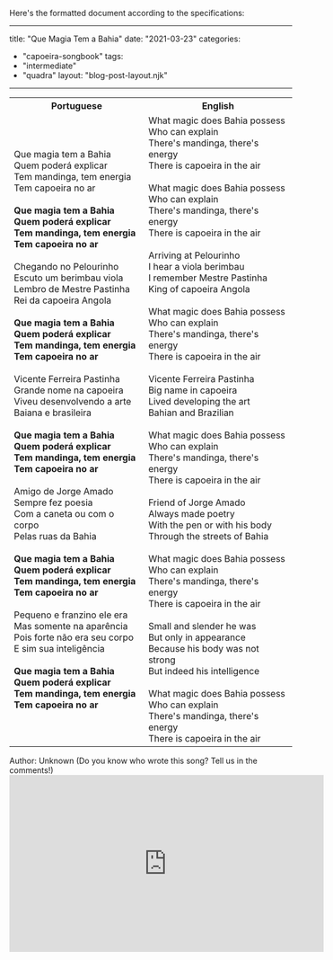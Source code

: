 Here's the formatted document according to the specifications:

---
title: "Que Magia Tem a Bahia"
date: "2021-03-23"
categories: 
  - "capoeira-songbook"
tags: 
  - "intermediate"
  - "quadra"
layout: "blog-post-layout.njk"
---

<table class="capoeira-table">
    <tr class="header-row">
        <th>Portuguese</th>
        <th>English</th>
    </tr>
    <tr>
        <td>Que magia tem a Bahia<br>
        Quem poderá explicar<br>
        Tem mandinga, tem energia<br>
        Tem capoeira no ar<br>
        <br>
        <strong>Que magia tem a Bahia<br>
        Quem poderá explicar<br>
        Tem mandinga, tem energia<br>
        Tem capoeira no ar</strong><br>
        <br>
        Chegando no Pelourinho<br>
        Escuto um berimbau viola<br>
        Lembro de Mestre Pastinha<br>
        Rei da capoeira Angola<br>
        <br>
        <strong>Que magia tem a Bahia<br>
        Quem poderá explicar<br>
        Tem mandinga, tem energia<br>
        Tem capoeira no ar</strong><br>
        <br>
        Vicente Ferreira Pastinha<br>
        Grande nome na capoeira<br>
        Viveu desenvolvendo a arte<br>
        Baiana e brasileira<br>
        <br>
        <strong>Que magia tem a Bahia<br>
        Quem poderá explicar<br>
        Tem mandinga, tem energia<br>
        Tem capoeira no ar</strong><br>
        <br>
        Amigo de Jorge Amado<br>
        Sempre fez poesia<br>
        Com a caneta ou com o corpo<br>
        Pelas ruas da Bahia<br>
        <br>
        <strong>Que magia tem a Bahia<br>
        Quem poderá explicar<br>
        Tem mandinga, tem energia<br>
        Tem capoeira no ar</strong><br>
        <br>
        Pequeno e franzino ele era<br>
        Mas somente na aparência<br>
        Pois forte não era seu corpo<br>
        E sim sua inteligência<br>
        <br>
        <strong>Que magia tem a Bahia<br>
        Quem poderá explicar<br>
        Tem mandinga, tem energia<br>
        Tem capoeira no ar</strong></td>
        <td>What magic does Bahia possess<br>
        Who can explain<br>
        There's mandinga, there's energy<br>
        There is capoeira in the air<br>
        <br>
        What magic does Bahia possess<br>
        Who can explain<br>
        There's mandinga, there's energy<br>
        There is capoeira in the air<br>
        <br>
        Arriving at Pelourinho<br>
        I hear a viola berimbau<br>
        I remember Mestre Pastinha<br>
        King of capoeira Angola<br>
        <br>
        What magic does Bahia possess<br>
        Who can explain<br>
        There's mandinga, there's energy<br>
        There is capoeira in the air<br>
        <br>
        Vicente Ferreira Pastinha<br>
        Big name in capoeira<br>
        Lived developing the art<br>
        Bahian and Brazilian<br>
        <br>
        What magic does Bahia possess<br>
        Who can explain<br>
        There's mandinga, there's energy<br>
        There is capoeira in the air<br>
        <br>
        Friend of Jorge Amado<br>
        Always made poetry<br>
        With the pen or with his body<br>
        Through the streets of Bahia<br>
        <br>
        What magic does Bahia possess<br>
        Who can explain<br>
        There's mandinga, there's energy<br>
        There is capoeira in the air<br>
        <br>
        Small and slender he was<br>
        But only in appearance<br>
        Because his body was not strong<br>
        But indeed his intelligence<br>
        <br>
        What magic does Bahia possess<br>
        Who can explain<br>
        There's mandinga, there's energy<br>
        There is capoeira in the air</td>
    </tr>
</table>

<figcaption>
Author: Unknown (Do you know who wrote this song? Tell us in the comments!)
</figcaption>

<iframe width="560" height="315" src="https://www.youtube.com/embed/irnhArif5n8" title="YouTube video player" frameborder="0" allow="accelerometer; autoplay; clipboard-write; encrypted-media; gyroscope; picture-in-picture" allowfullscreen></iframe>